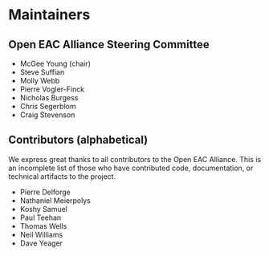 # Maintainers

## Open EAC Alliance Steering Committee

- McGee Young (chair)
- Steve Suffian
- Molly Webb
- Pierre Vogler-Finck
- Nicholas Burgess
- Chris Segerblom
- Craig Stevenson

## Contributors (alphabetical)

We express great thanks to all contributors to the Open EAC Alliance. This is an
incomplete list of those who have contributed code, documentation, or technical
artifacts to the project.

- Pierre Delforge
- Nathaniel Meierpolys
- Koshy Samuel
- Paul Teehan
- Thomas Wells
- Neil Williams
- Dave Yeager
